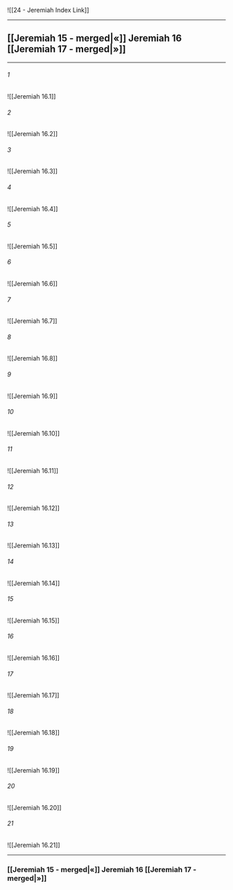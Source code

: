 ![[24 - Jeremiah Index Link]]

---
##  [[Jeremiah 15 - merged|«]] Jeremiah 16 [[Jeremiah 17 - merged|»]]

---

###### 1
![[Jeremiah 16.1]] 

###### 2
![[Jeremiah 16.2]] 

###### 3
![[Jeremiah 16.3]] 

###### 4
![[Jeremiah 16.4]]

###### 5 
![[Jeremiah 16.5]] 

###### 6
![[Jeremiah 16.6]] 

###### 7
![[Jeremiah 16.7]] 

###### 8
![[Jeremiah 16.8]] 

###### 9
![[Jeremiah 16.9]] 

###### 10
![[Jeremiah 16.10]] 

###### 11
![[Jeremiah 16.11]] 

###### 12
![[Jeremiah 16.12]]

###### 13
![[Jeremiah 16.13]] 

###### 14
![[Jeremiah 16.14]] 

###### 15
![[Jeremiah 16.15]]

###### 16
![[Jeremiah 16.16]] 

###### 17
![[Jeremiah 16.17]]

###### 18
![[Jeremiah 16.18]] 

###### 19
![[Jeremiah 16.19]] 

###### 20
![[Jeremiah 16.20]]

###### 21
![[Jeremiah 16.21]] 


---
###  [[Jeremiah 15 - merged|«]] Jeremiah 16 [[Jeremiah 17 - merged|»]]
